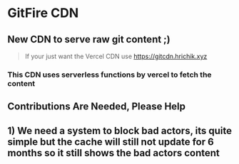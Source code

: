 # GitFire CDN 

## New CDN to serve raw git content ;)

> If your just want the Vercel CDN use
> https://gitcdn.hrichik.xyz

### This CDN uses serverless functions by vercel to fetch the content


## Contributions Are Needed, Please Help
## 1) We need a system to block bad actors, its quite simple but the cache will still not update for 6 months so it still shows the bad actors content
